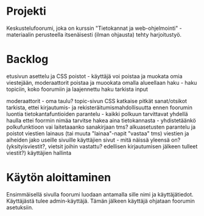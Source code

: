 

# Projekti

Keskustelufoorumi, joka on kurssin "Tietokannat ja web-ohjelmointi" -materiaalin perusteella itsenäisesti (ilman ohjausta) tehty harjoitustyö.

# Backlog
etusivun asettelu ja CSS
poistot - käyttäjä voi poistaa ja muokata omia viestejään, moderaattorit poistaa ja muookata omalla alueellaan
haku - haku topiciin, koko foorumiin ja laajennettu haku
tarkista input

moderaattorit - oma taulu?
topic-sivun CSS
katkaise pitkät sanat/otsikot
tarkista, ettei kirjautumis- ja rekisteräitumismahdollisuutta ennen foorumin luontia
tietokantafuntioiden parantelu - kaikki polkuun tarvittavat yhdellä haulla
ettei foormin nimäa tarvitse hakea aina tietokannasta - yhdistetäänkö polkufunktioon vai laitetaaanko sanakirjaan tms?
alkuasetusten parantelu ja poistot
viestien lainaus (tai muuta "lainaa"-napit "vastaa" tms)
viestien ja aiheiden jako useille sivuille
käyttäjien sivut - mitä näissä yleensä on? (yksityisviestit?, vietsit joihin vastattu? edellisen kirjautumisen jälkeen tulleet viestit?)
käyttäjien hallinta


# Käytön aloittaminen

Ensimmäisellä sivulla foorumi luodaan antamalla sille nimi ja käyttäjätiedot. Käyttäjästä tulee admin-käyttäjä. Tämän jälkeen käyttäjä ohjataan foorumin asetuksiin.





